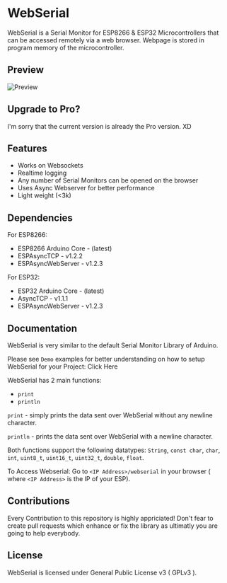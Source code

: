 # WebSerial

WebSerial is a Serial Monitor for ESP8266 & ESP32 Microcontrollers that can be accessed remotely via a web browser. Webpage is stored in program memory of the microcontroller.

## Preview

![Preview](https://s2.loli.net/2022/08/27/U9mnFjI7frNGltO.png)

## Upgrade to Pro?

I'm sorry that the current version is already the Pro version. XD

## Features

- Works on Websockets
- Realtime logging
- Any number of Serial Monitors can be opened on the browser
- Uses Async Webserver for better performance
- Light weight (<3k)

## Dependencies

For ESP8266:

- ESP8266 Arduino Core - (latest)
- ESPAsyncTCP - v1.2.2
- ESPAsyncWebServer - v1.2.3

For ESP32:

- ESP32 Arduino Core - (latest)
- AsyncTCP - v1.1.1
- ESPAsyncWebServer - v1.2.3

## Documentation

WebSerial is very similar to the default Serial Monitor Library of Arduino.

Please see `Demo` examples for better understanding on how to setup WebSerial for your Project: Click Here

WebSerial has 2 main functions:

- `print`
- `println`

`print` - simply prints the data sent over WebSerial without any newline character.

`println` - prints the data sent over WebSerial with a newline character.

Both functions support the following datatypes: `String`, `const char`, `char`, `int`, `uint8_t`, `uint16_t`, `uint32_t`, `double`, `float`.

To Access Webserial: Go to `<IP Address>/webserial` in your browser ( where `<IP Address>` is the IP of your ESP).

## Contributions

Every Contribution to this repository is highly appriciated! Don't fear to create pull requests which enhance or fix the library as ultimatly you are going to help everybody.

## License

WebSerial is licensed under General Public License v3 ( GPLv3 ).
